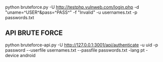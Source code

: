 python bruteforce.py -U http://testphp.vulnweb.com/login.php -d "uname=^USER^&pass=^PASS^" -f "Invalid" -u usernames.txt -p passwords.txt

## API BRUTE FORCE

python bruteforce-api.py -U http://127.0.0.1:3001/api/authenticate -u uid -p password --userfile usernames.txt --passfile passwords.txt -lang pt -device android
